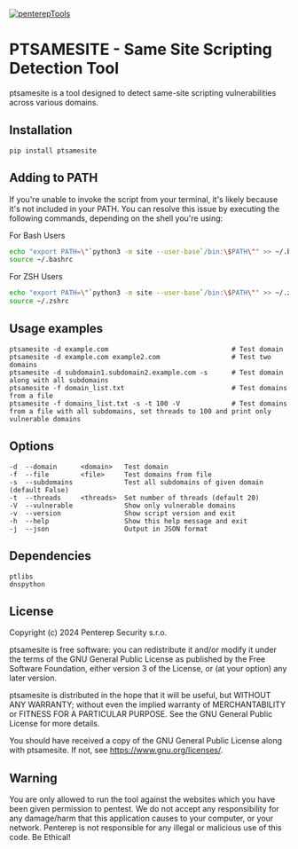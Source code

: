 [![penterepTools](https://www.penterep.com/external/penterepToolsLogo.png)](https://www.penterep.com/)


# PTSAMESITE - Same Site Scripting Detection Tool

ptsamesite is a tool designed to detect same-site scripting vulnerabilities across various domains.

## Installation

```
pip install ptsamesite
```

## Adding to PATH
If you're unable to invoke the script from your terminal, it's likely because it's not included in your PATH. You can resolve this issue by executing the following commands, depending on the shell you're using:

For Bash Users
```bash
echo "export PATH=\"`python3 -m site --user-base`/bin:\$PATH\"" >> ~/.bashrc
source ~/.bashrc
```

For ZSH Users
```bash
echo "export PATH=\"`python3 -m site --user-base`/bin:\$PATH\"" >> ~/.zshrc
source ~/.zshrc
```

## Usage examples
```
ptsamesite -d example.com                               # Test domain
ptsamesite -d example.com example2.com                  # Test two domains
ptsamesite -d subdomain1.subdomain2.example.com -s      # Test domain along with all subdomains
ptsamesite -f domain_list.txt                           # Test domains from a file
ptsamesite -f domains_list.txt -s -t 100 -V             # Test domains from a file with all subdomains, set threads to 100 and print only vulnerable domains
```

## Options
```
-d  --domain      <domain>   Test domain
-f  --file        <file>     Test domains from file
-s  --subdomains             Test all subdomains of given domain (default False)
-t  --threads     <threads>  Set number of threads (default 20)
-V  --vulnerable             Show only vulnerable domains
-v  --version                Show script version and exit
-h  --help                   Show this help message and exit
-j  --json                   Output in JSON format
```


## Dependencies
```
ptlibs
dnspython
```

## License

Copyright (c) 2024 Penterep Security s.r.o.

ptsamesite is free software: you can redistribute it and/or modify
it under the terms of the GNU General Public License as published by
the Free Software Foundation, either version 3 of the License, or
(at your option) any later version.

ptsamesite is distributed in the hope that it will be useful,
but WITHOUT ANY WARRANTY; without even the implied warranty of
MERCHANTABILITY or FITNESS FOR A PARTICULAR PURPOSE.  See the
GNU General Public License for more details.

You should have received a copy of the GNU General Public License
along with ptsamesite.  If not, see <https://www.gnu.org/licenses/>.

## Warning

You are only allowed to run the tool against the websites which
you have been given permission to pentest. We do not accept any
responsibility for any damage/harm that this application causes to your
computer, or your network. Penterep is not responsible for any illegal
or malicious use of this code. Be Ethical!
